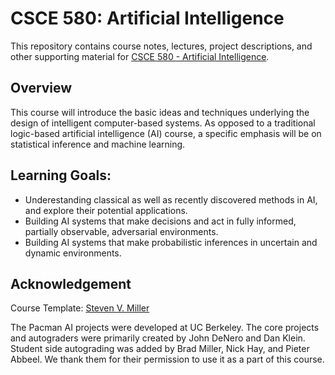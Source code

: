 CSCE 580: Artificial Intelligence
==================================================

This repository contains course notes, lectures, project descriptions, and other supporting material for [CSCE 580 - Artificial Intelligence](https://pooyanjamshidi.github.io/csce580/).

## Overview 
This course will introduce the basic ideas and techniques underlying the design of intelligent computer-based systems. As opposed to a traditional logic-based artificial intelligence (AI) course, a specific emphasis will be on statistical inference and machine learning. 

## Learning Goals:
* Underestanding classical as well as recently discovered methods in AI, and explore their potential applications.
* Building AI systems that make decisions and act in fully informed, partially observable, adversarial environments.
* Building AI systems that make probabilistic inferences in uncertain and dynamic environments.


## Acknowledgement
Course Template: [Steven V. Miller](https://github.com/svmiller/course-website)

The Pacman AI projects were developed at UC Berkeley. The core projects and autograders were primarily created by John DeNero and Dan Klein. Student side autograding was added by Brad Miller, Nick Hay, and Pieter Abbeel. We thank them for their permission to use it as a part of this course.
